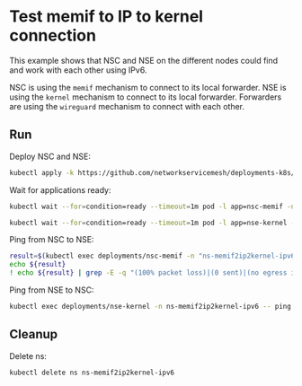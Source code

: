 # Test memif to IP to kernel connection

This example shows that NSC and NSE on the different nodes could find and work with each other using IPv6.


NSC is using the `memif` mechanism to connect to its local forwarder.
NSE is using the `kernel` mechanism to connect to its local forwarder.
Forwarders are using the `wireguard` mechanism to connect with each other.

## Run

Deploy NSC and NSE:
```bash
kubectl apply -k https://github.com/networkservicemesh/deployments-k8s/examples/features/ipv6/Memif2IP2Kernel_ipv6?ref=e1ebfd6c4448fe08192b744424b5c6bcd68470e7
```

Wait for applications ready:
```bash
kubectl wait --for=condition=ready --timeout=1m pod -l app=nsc-memif -n ns-memif2ip2kernel-ipv6
```
```bash
kubectl wait --for=condition=ready --timeout=1m pod -l app=nse-kernel -n ns-memif2ip2kernel-ipv6
```

Ping from NSC to NSE:
```bash
result=$(kubectl exec deployments/nsc-memif -n "ns-memif2ip2kernel-ipv6" -- vppctl ping 2001:db8:: repeat 4)
echo ${result}
! echo ${result} | grep -E -q "(100% packet loss)|(0 sent)|(no egress interface)"
```

Ping from NSE to NSC:
```bash
kubectl exec deployments/nse-kernel -n ns-memif2ip2kernel-ipv6 -- ping -c 4 2001:db8::1
```

## Cleanup

Delete ns:
```bash
kubectl delete ns ns-memif2ip2kernel-ipv6
```

